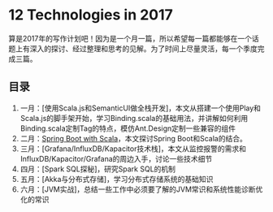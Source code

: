 # 12 Technologies in 2017
算是2017年的写作计划吧！因为是一个月一篇，所以希望每一篇都能够在一个话题上有深入的探讨、经过整理和思考的见解。为了时间上尽量灵活，每一个季度完成三篇。

## 目录
1. 一月：[使用Scala.js和SemanticUI做全栈开发]，本文从搭建一个使用Play和Scala.js的脚手架开始，学习Binding.scala的基础用法，并讲解如何利用Binding.scala定制Tag的特点，模仿Ant.Design定制一些兼容的组件
2. 二月：[Spring Boot with Scala](https://github.com/sadhen/12-technologies-in-2017/tree/master/02-SpringBoot-with-Scala)，本文探讨Spring Boot和Scala的结合。
3. 三月：[Grafana/InfluxDB/Kapacitor技术栈]，本文从监控报警的需求和InfluxDB/Kapacitor/Grafana的周边入手，讨论一些技术细节
4. 四月：[Spark SQL探秘]，研究Spark SQL的机制
5. 五月：[Akka与分布式存储]，学习分布式存储系统的基础知识
6. 六月：[JVM实战]，总结一些工作中必须要了解的JVM常识和系统性能诊断优化的常识
